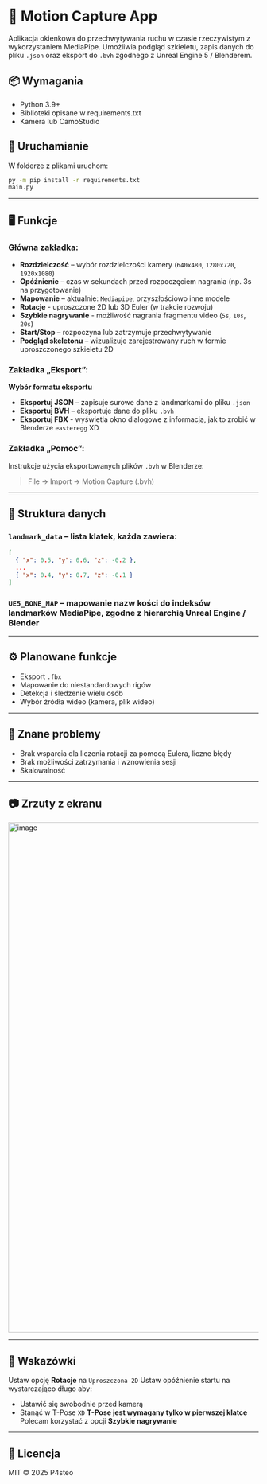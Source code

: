 # 🎥 Motion Capture App

Aplikacja okienkowa do przechwytywania ruchu w czasie rzeczywistym z wykorzystaniem MediaPipe. Umożliwia podgląd szkieletu, zapis danych do pliku `.json` oraz eksport do `.bvh` zgodnego z Unreal Engine 5 / Blenderem.

## 📦 Wymagania

- Python 3.9+
- Biblioteki opisane w requirements.txt
- Kamera lub CamoStudio

## 🚀 Uruchamianie
W folderze z plikami uruchom:
```bash
py -m pip install -r requirements.txt
main.py
```


---

## 🖥️ Funkcje

### Główna zakładka:

- **Rozdzielczość** – wybór rozdzielczości kamery (`640x480`, `1280x720`, `1920x1080`)
- **Opóźnienie** – czas w sekundach przed rozpoczęciem nagrania (np. 3s na przygotowanie)
- **Mapowanie** – aktualnie: `Mediapipe`, przyszłościowo inne modele
- **Rotacje** - uproszczone 2D lub 3D Euler (w trakcie rozwoju)
- **Szybkie nagrywanie** - możliwość nagrania fragmentu video (`5s`, `10s`, `20s`)
- **Start/Stop** – rozpoczyna lub zatrzymuje przechwytywanie
- **Podgląd skeletonu** – wizualizuje zarejestrowany ruch w formie uproszczonego szkieletu 2D

### Zakładka „Eksport”:
**Wybór formatu eksportu**
- **Eksportuj JSON** – zapisuje surowe dane z landmarkami do pliku `.json`
- **Eksportuj BVH** – eksportuje dane do pliku `.bvh`
- **Eksportuj FBX** - wyświetla okno dialogowe z informacją, jak to zrobić w Blenderze `easteregg` XD

### Zakładka „Pomoc”:

Instrukcje użycia eksportowanych plików `.bvh` w Blenderze:
> File → Import → Motion Capture (.bvh)

---

## 📁 Struktura danych

### `landmark_data` – lista klatek, każda zawiera:
```json
[
  { "x": 0.5, "y": 0.6, "z": -0.2 },
  ...
  { "x": 0.4, "y": 0.7, "z": -0.1 }
]
```

### `UE5_BONE_MAP` – mapowanie nazw kości do indeksów landmarków MediaPipe, zgodne z hierarchią Unreal Engine / Blender

---

## ⚙️ Planowane funkcje

- Eksport `.fbx`
- Mapowanie do niestandardowych rigów
- Detekcja i śledzenie wielu osób
- Wybór źródła wideo (kamera, plik wideo)

---

## 🐞 Znane problemy

- Brak wsparcia dla liczenia rotacji za pomocą Eulera, liczne błędy
- Brak możliwości zatrzymania i wznowienia sesji
- Skalowalność

---
## 📷 Zrzuty z ekranu
<img width="1919" height="1026" alt="image" src="https://github.com/user-attachments/assets/b32bbecc-310a-405e-87c1-2d198b8dcfff" />

---
## 🧨 Wskazówki
Ustaw opcję **Rotacje** na `Uproszczona 2D`
Ustaw opóźnienie startu na wystarczająco długo aby:
- Ustawić się swobodnie przed kamerą
- Stanąć w T-Pose `XD`
**T-Pose jest wymagany tylko w pierwszej klatce**
Polecam korzystać z opcji **Szybkie nagrywanie**

---

## 📃 Licencja

MIT © 2025 P4steo
